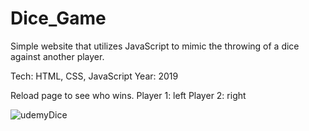 # Dice_Game
Simple website that utilizes JavaScript to mimic the throwing of a dice against another player. 

Tech: HTML, CSS, JavaScript Year: 2019

Reload page to see who wins. Player 1: left Player 2: right

![udemyDice](https://user-images.githubusercontent.com/15331986/67822256-00a24000-fa7d-11e9-876b-800aaa0e0814.PNG)

